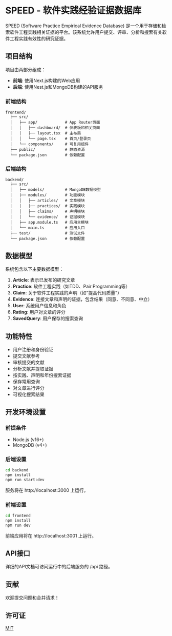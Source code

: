 # SPEED - 软件实践经验证据数据库

SPEED (Software Practice Empirical Evidence Database) 是一个用于存储和检索软件工程实践相关证据的平台。该系统允许用户提交、评审、分析和搜索有关软件工程实践有效性的研究证据。

## 项目结构

项目由两部分组成：

- **前端**: 使用Next.js构建的Web应用
- **后端**: 使用Nest.js和MongoDB构建的API服务

### 前端结构

```
frontend/
  ├── src/
  │   ├── app/            # App Router页面
  │   │   ├── dashboard/  # 仪表板和相关页面
  │   │   ├── layout.tsx  # 主布局
  │   │   └── page.tsx    # 首页/登录页
  │   └── components/     # 可复用组件
  ├── public/             # 静态资源
  └── package.json        # 依赖配置
```

### 后端结构

```
backend/
  ├── src/
  │   ├── models/         # MongoDB数据模型
  │   ├── modules/        # 功能模块
  │   │   ├── articles/   # 文章模块
  │   │   ├── practices/  # 实践模块
  │   │   ├── claims/     # 声明模块
  │   │   └── evidence/   # 证据模块
  │   ├── app.module.ts   # 应用主模块
  │   └── main.ts         # 应用入口
  ├── test/               # 测试文件
  └── package.json        # 依赖配置
```

## 数据模型

系统包含以下主要数据模型：

1. **Article**: 表示已发布的研究文章
2. **Practice**: 软件工程实践（如TDD、Pair Programming等）
3. **Claim**: 关于软件工程实践的声明（如"提高代码质量"）
4. **Evidence**: 连接文章和声明的证据，包含结果（同意、不同意、中立）
5. **User**: 系统用户信息和角色
6. **Rating**: 用户对文章的评分
7. **SavedQuery**: 用户保存的搜索查询

## 功能特性

- 用户注册和身份验证
- 提交文献参考
- 审核提交的文献
- 分析文献并提取证据
- 按实践、声明和年份搜索证据
- 保存常用查询
- 对文章进行评分
- 可视化搜索结果

## 开发环境设置

### 前提条件

- Node.js (v16+)
- MongoDB (v4+)

### 后端设置

```bash
cd backend
npm install
npm run start:dev
```

服务将在 http://localhost:3000 上运行。

### 前端设置

```bash
cd frontend
npm install
npm run dev
```

前端应用将在 http://localhost:3001 上运行。

## API接口

详细的API文档可访问运行中的后端服务的 /api 路径。

## 贡献

欢迎提交问题和合并请求！

## 许可证

[MIT](LICENSE)